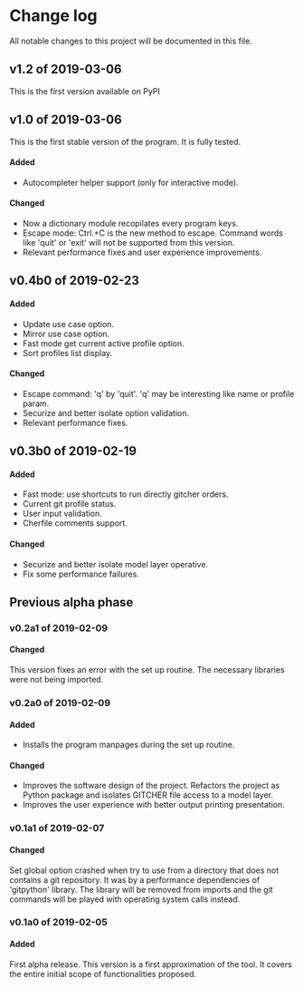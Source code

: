 # Change log

All notable changes to this project will be documented in this file.

## v1.2 of 2019-03-06

This is the first version available on PyPI


## v1.0 of 2019-03-06

This is the first stable version of the program. It is fully tested.

#### Added

- Autocompleter helper support (only for interactive mode).


#### Changed

- Now a dictionary module recopilates every program keys.
- Escape mode: Ctrl.+C is the new method to escape. Command words like 'quit' or 'exit' will not be supported from this version.
- Relevant performance fixes and user experience improvements.


## v0.4b0 of 2019-02-23

#### Added

- Update use case option.
- Mirror use case option.
- Fast mode get current active profile option.
- Sort profiles list display.


#### Changed

- Escape command: 'q' by 'quit'. 'q' may be interesting like name or profile 
param.
- Securize and better isolate option validation.
- Relevant performance fixes.


## v0.3b0 of 2019-02-19

#### Added

- Fast mode: use shortcuts to run directly gitcher orders.
- Current git profile status.
- User input validation.
- Cherfile comments support.


#### Changed

- Securize and better isolate model layer operative.
- Fix some performance failures.


## Previous alpha phase

### v0.2a1 of 2019-02-09

#### Changed

This version fixes an error with the set up routine. The necessary libraries were not being imported.


### v0.2a0 of 2019-02-09

#### Added

- Installs the program manpages during the set up routine.


#### Changed

- Improves the software design of the project. Refactors the project as Python package and isolates GITCHER file access to a model layer.
- Improves the user experience with better output printing presentation.


### v0.1a1 of 2019-02-07

#### Changed

Set global option crashed when try to use from a directory that does not contains a git repository. It was by a performance dependencies of 'gitpython' library. The library will be removed from imports and the git commands will be played with operating system calls instead.


### v0.1a0 of 2019-02-05

#### Added

First alpha release. This version is a first approximation of the tool. It covers the entire initial scope of functionalities proposed.

